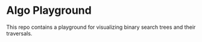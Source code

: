 # Algo Playground

This repo contains a playground for visualizing binary search trees and their traversals.
